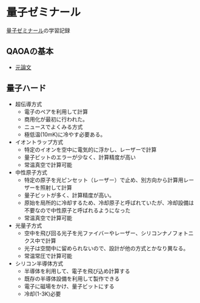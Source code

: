 # 量子ゼミナール

[量子ゼミナール](https://www.quanta-ml.com/)の学習記録

## QAOAの基本

- [元論文](https://arxiv.org/abs/1411.4028)

## 量子ハード

- 超伝導方式
  - 電子のペアを利用して計算
  - 商用化が最初に行われた。
  - ニュースでよくみる方式
  - 極低温(10mK)に冷やす必要ある。
- イオントラップ方式
  - 特定のイオンを空中に電気的に浮かし、レーザーで計算
  - 量子ビットのエラーが少なく、計算精度が高い
  - 常温真空で計算可能
- 中性原子方式
  - 特定の原子を光ピンセット（レーザー）で止め、別方向から計算用レーザーを照射して計算
  - 量子ビットが多く、計算精度が高い。
  - 原始を局所的に冷却するため、冷却原子と呼ばれていたが、冷却設備は不要なので中性原子と呼ばれるようになった
  - 常温真空で計算可能
- 光量子方式
  - 空中を飛び回る光子を光ファイバーやレーザー、シリコンナノフォトニクス中で計算
  - 光子は空間中に留められないので、設計が他の方式とかなり異なる。
  - 常温常圧で計算可能
- シリコン半導体方式
  - 半導体を利用して、電子を飛び込め計算する
  - 既存の半導体設備を利用して製作できる
  - 電子に磁場をかけ、量子ビットにする
  - 冷却(1-3K)必要
